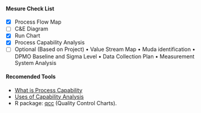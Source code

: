 #### Mesure Check List

- [x] Process Flow Map
- [ ] C&E Diagram
- [x] Run Chart
- [x] Process Capability Analysis
- [ ] Optional (Based on Project)
• Value Stream Map
• Muda identification
• DPMO Baseline and Sigma Level
• Data Collection Plan
• Measurement System Analysis

#### Recomended Tools

- <a href="http://www.itl.nist.gov/div898/handbook/pmc/section1/pmc16.htm">What is Process Capability</a>
- <a href="http://support.minitab.com/en-us/minitab/17/topic-library/quality-tools/capability-analyses/basics/uses-of-capability-analysis/">Uses of Capability Analysis</a>
- R package: <a href="http://www.inside-r.org/packages/cran/qcc/docs/process.capability">qcc</a> (Quality Control Charts).
